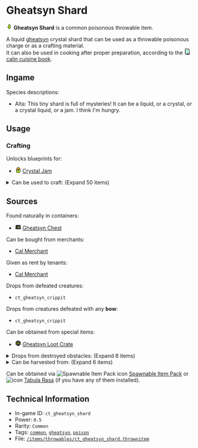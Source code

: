# Gheatsyn Shard

<img src="https://raw.githubusercontent.com/Ceterai/Enternia/main/items/throwables/ct_gheatsyn_shard.png" alt="Gheatsyn Shard icon" loading="lazy" height="16px" width="auto" /> **Gheatsyn Shard** is a common poisonous throwable item.

A liquid [gheatsyn](https://ceterai.github.io/MyEnternia/Wiki/Tags/Gheatsyn) crystal shard that can be used as a throwable poisonous charge or as a crafting material.  
It can also be used in cooking after proper preparation, according to the <img src="https://raw.githubusercontent.com/Ceterai/Enternia/main/codex/alta/ebook/gyera.png" alt="Calin Cuisine Book icon" loading="lazy" height="16px" width="auto" /> [calin cuisine book](https://ceterai.github.io/MyEnternia/Wiki/CalinCuisineBook).

## Ingame

Species descriptions:

- Alta: This tiny shard is full of mysteries! It can be a liquid, or a crystal, or a crystal liquid, or a jam. I think I'm hungry.

## Usage

### Crafting

Unlocks blueprints for:

- <img src="https://raw.githubusercontent.com/Ceterai/Enternia/main/items/generic/food/tier1/ct_crystal_jam.png" alt="Crystal Jam icon" loading="lazy" height="16px" width="auto" /> [Crystal Jam](https://ceterai.github.io/MyEnternia/Wiki/CrystalJam)

<details markdown="1"><summary>Can be used to craft: (Expand 50 items)</summary>

- <img src="https://raw.githubusercontent.com/Ceterai/Enternia/main/items/augments/pet/ct_accumulator_collar.png" alt="Accumulator Collar icon" loading="lazy" height="16px" width="auto" /> [Accumulator Collar](https://ceterai.github.io/MyEnternia/Wiki/AccumulatorCollar)
- <img src="https://raw.githubusercontent.com/Ceterai/Enternia/main/items/armors/alta/tier6/ceterai/android_head/icon.png" alt="C.T. Android Head ★ icon" loading="lazy" height="16px" width="auto" /> [C.T. Android Head ★](https://ceterai.github.io/MyEnternia/Wiki/C.T.AndroidHead)
- <img src="https://raw.githubusercontent.com/Ceterai/Enternia/main/items/armors/alta/tier6/ceterai/mindframe/icon.png" alt="C.T. Mindframe ★ icon" loading="lazy" height="16px" width="auto" /> [C.T. Mindframe ★](https://ceterai.github.io/MyEnternia/Wiki/C.T.Mindframe)
- <img src="https://raw.githubusercontent.com/Ceterai/Enternia/main/items/generic/food/tier2/ct_calio_tea.png" alt="Calio Tea icon" loading="lazy" height="16px" width="auto" /> [Calio Tea](https://ceterai.github.io/MyEnternia/Wiki/CalioTea)
- <img src="https://raw.githubusercontent.com/Ceterai/Enternia/main/items/generic/food/tier3/ct_caliopa.png" alt="Caliopa Slice icon" loading="lazy" height="16px" width="auto" /> [Caliopa Slice](https://ceterai.github.io/MyEnternia/Wiki/CaliopaSlice)
- <img src="https://raw.githubusercontent.com/Ceterai/Enternia/main/items/generic/food/tier3/ct_crunchy_pie.png" alt="Crunchy Pie icon" loading="lazy" height="16px" width="auto" /> [Crunchy Pie](https://ceterai.github.io/MyEnternia/Wiki/CrunchyPie)
- <img src="https://raw.githubusercontent.com/Ceterai/Enternia/main/items/generic/food/tier2/ct_crystal_cookies.png" alt="Crystal Cookies icon" loading="lazy" height="16px" width="auto" /> [Crystal Cookies](https://ceterai.github.io/MyEnternia/Wiki/CrystalCookies)
- <img src="https://raw.githubusercontent.com/Ceterai/Enternia/main/items/generic/food/tier2/ct_crystal_icecream.png" alt="Crystal Ice Cream icon" loading="lazy" height="16px" width="auto" /> [Crystal Ice Cream](https://ceterai.github.io/MyEnternia/Wiki/CrystalIceCream)
- <img src="https://raw.githubusercontent.com/Ceterai/Enternia/main/items/generic/food/tier1/ct_crystal_jam.png" alt="Crystal Jam icon" loading="lazy" height="16px" width="auto" /> [Crystal Jam](https://ceterai.github.io/MyEnternia/Wiki/CrystalJam)
- `ct_food_mimic`
- `ct_tool_mimic`
- <img src="https://raw.githubusercontent.com/Ceterai/Enternia/main/items/armors/alta/tier5/eds/android_back/icon.png" alt="EDS Android Defensystem ★ icon" loading="lazy" height="16px" width="auto" /> [EDS Android Defensystem ★](https://ceterai.github.io/MyEnternia/Wiki/EDSAndroidDefensystem)
- <img src="https://raw.githubusercontent.com/Ceterai/Enternia/main/items/armors/alta/tier5/eds/android_head/icon.png" alt="EDS Android Head ★ icon" loading="lazy" height="16px" width="auto" /> [EDS Android Head ★](https://ceterai.github.io/MyEnternia/Wiki/EDSAndroidHead)
- <img src="https://raw.githubusercontent.com/Ceterai/Enternia/main/items/armors/alta/tier6/elite/generator/icon.png" alt="Elite Generator ★ icon" loading="lazy" height="16px" width="auto" /> [Elite Generator ★](https://ceterai.github.io/MyEnternia/Wiki/EliteGenerator)
- <img src="https://starbounder.org/mediawiki/images/9/92/Energy_Javelin.png" alt="Energy Javelin icon" loading="lazy" height="3px" width="27px" /> [Energy Javelin](https://starbounder.org/Energy_Javelin)
- <img src="https://raw.githubusercontent.com/Ceterai/Enternia/main/items/armors/alta/tier5/arco/helmet_mk2/icon.png" alt="Envirosuit MkII Helmet ★★ icon" loading="lazy" height="16px" width="auto" /> [Envirosuit MkII Helmet ★★](https://ceterai.github.io/MyEnternia/Wiki/EnvirosuitMkIIHelmet)
- <img src="https://raw.githubusercontent.com/Ceterai/Enternia/main/items/active/weapons/melee/alta/light/ct_gheablade.png" alt="Gheablade icon" loading="lazy" height="16px" width="auto" /> [Gheablade](https://ceterai.github.io/MyEnternia/Wiki/Gheablade)
- <img src="https://raw.githubusercontent.com/Ceterai/Enternia/main/objects/biome/alterash_prime/gheatsyn/ct_gheatorn_arc/icon.png" alt="Gheatorn Arc icon" loading="lazy" height="16px" width="auto" /> [Gheatorn Arc](https://ceterai.github.io/MyEnternia/Wiki/GheatornArc)
- <img src="https://raw.githubusercontent.com/Ceterai/Enternia/main/objects/biome/alterash_prime/gheatsyn/ct_gheatorn_eye/icon.png" alt="Gheatorn Eye icon" loading="lazy" height="16px" width="auto" /> [Gheatorn Eye](https://ceterai.github.io/MyEnternia/Wiki/GheatornEye)
- <img src="https://raw.githubusercontent.com/Ceterai/Enternia/main/objects/biome/alterash_prime/gheatsyn/ct_gheatorn_horns/icon.png" alt="Gheatorn Horns icon" loading="lazy" height="16px" width="auto" /> [Gheatorn Horns](https://ceterai.github.io/MyEnternia/Wiki/GheatornHorns)
- <img src="https://raw.githubusercontent.com/Ceterai/Enternia/main/objects/biome/alterash_prime/gheatsyn/ct_gheatorn_rod/icon.png" alt="Gheatorn Rod icon" loading="lazy" height="16px" width="auto" /> [Gheatorn Rod](https://ceterai.github.io/MyEnternia/Wiki/GheatornRod)
- <img src="https://raw.githubusercontent.com/Ceterai/Enternia/main/objects/biome/alterash_prime/gheatsyn/ct_gheatsyn_crystal/icon.png" alt="Gheatsyn Crystal icon" loading="lazy" height="16px" width="auto" /> [Gheatsyn Crystal](https://ceterai.github.io/MyEnternia/Wiki/GheatsynCrystal)
- <img src="https://raw.githubusercontent.com/Ceterai/Enternia/main/objects/biome/alterash_prime/gheatsyn/ct_gheatsyn_drop3/icon.png" alt="Gheatsyn Dripping Crystal icon" loading="lazy" height="16px" width="auto" /> [Gheatsyn Dripping Crystal](https://ceterai.github.io/MyEnternia/Wiki/GheatsynDrippingCrystal)
- <img src="https://raw.githubusercontent.com/Ceterai/Enternia/main/objects/biome/alterash_prime/gheatsyn/ct_gheatsyn_drop2/icon.png" alt="Gheatsyn Dripping Formation icon" loading="lazy" height="16px" width="auto" /> [Gheatsyn Dripping Formation](https://ceterai.github.io/MyEnternia/Wiki/GheatsynDrippingFormation)
- <img src="https://raw.githubusercontent.com/Ceterai/Enternia/main/objects/biome/alterash_prime/gheatsyn/ct_gheatsyn_drop1/icon.png" alt="Gheatsyn Dripping Source icon" loading="lazy" height="16px" width="auto" /> [Gheatsyn Dripping Source](https://ceterai.github.io/MyEnternia/Wiki/GheatsynDrippingSource)
- <img src="https://raw.githubusercontent.com/Ceterai/Enternia/main/items/active/alta/glowsticks/gheatsyn.png" alt="Gheatsyn Glowstick icon" loading="lazy" height="16px" width="auto" /> [Gheatsyn Glowstick](https://ceterai.github.io/MyEnternia/Wiki/GheatsynGlowstick)
- <img src="https://raw.githubusercontent.com/Ceterai/Enternia/main/items/generic/food/tier2/ct_gheatsyn_tea.png" alt="Gheatsyn Tea icon" loading="lazy" height="16px" width="auto" /> [Gheatsyn Tea](https://ceterai.github.io/MyEnternia/Wiki/GheatsynTea)
- <img src="https://starbounder.org/mediawiki/images/f/f8/Glow_Fibre.png" alt="Glow Fibre icon" loading="lazy" height="14px" width="15px" /> [Glow Fibre](https://starbounder.org/Glow_Fibre)
- <img src="https://raw.githubusercontent.com/Ceterai/Enternia/main/items/throwables/ct_hevika_flare.png" alt="Hevika Flare icon" loading="lazy" height="16px" width="auto" /> [Hevika Flare](https://ceterai.github.io/MyEnternia/Wiki/HevikaFlare)
- <img src="https://raw.githubusercontent.com/Ceterai/Enternia/main/items/throwables/ct_hevika_javelin.png" alt="Hevika Javelin icon" loading="lazy" height="16px" width="auto" /> [Hevika Javelin](https://ceterai.github.io/MyEnternia/Wiki/HevikaJavelin)
- <img src="https://raw.githubusercontent.com/Ceterai/Enternia/main/items/active/weapons/ranged/alta/rifle/ct_alta_impulse_rifle_mk2.png" alt="Impulse Rifle NG4-2 icon" loading="lazy" height="16px" width="auto" /> [Impulse Rifle NG4-2](https://ceterai.github.io/MyEnternia/Wiki/ImpulseRifleNG4-2)
- <img src="https://raw.githubusercontent.com/Ceterai/Enternia/main/items/throwables/ct_ion_javelin.png" alt="Ion Javelin ★ icon" loading="lazy" height="16px" width="auto" /> [Ion Javelin ★](https://ceterai.github.io/MyEnternia/Wiki/IonJavelin)
- <img src="https://raw.githubusercontent.com/Ceterai/Enternia/main/items/generic/produce/ct_ionic_sap.png" alt="Ionic Ferment icon" loading="lazy" height="16px" width="auto" /> [Ionic Ferment](https://ceterai.github.io/MyEnternia/Wiki/IonicFerment)
- <img src="https://starbounder.org/mediawiki/images/1/19/Iron_Hunting_Spear.png" alt="Iron Hunting Spear icon" loading="lazy" height="5px" width="16px" /> [Iron Hunting Spear](https://starbounder.org/Iron_Hunting_Spear)
- <img src="https://raw.githubusercontent.com/Ceterai/Enternia/main/items/throwables/ct_isoslime_ball.png" alt="Isoslime icon" loading="lazy" height="16px" width="auto" /> [Isoslime](https://ceterai.github.io/MyEnternia/Wiki/Isoslime)
- <img src="https://starbounder.org/mediawiki/images/1/1d/Javelin.png" alt="Javelin icon" loading="lazy" height="3px" width="27px" /> [Javelin](https://starbounder.org/Javelin)
- <img src="https://raw.githubusercontent.com/Ceterai/Enternia/main/items/generic/food/other/ct_minto_spice.png" alt="Minto Spice icon" loading="lazy" height="16px" width="auto" /> [Minto Spice](https://ceterai.github.io/MyEnternia/Wiki/MintoSpice)
- <img src="https://raw.githubusercontent.com/Ceterai/Enternia/main/items/active/weapons/ranged/alta/blaster/ct_neoblaster.png" alt="Neo Blaster icon" loading="lazy" height="16px" width="auto" /> [Neo Blaster](https://ceterai.github.io/MyEnternia/Wiki/NeoBlaster)
- <img src="https://raw.githubusercontent.com/Ceterai/Enternia/main/items/active/weapons/ranged/alta/rifle/ct_alta_plasma_rifle.png" alt="Plasma Rifle NG5 icon" loading="lazy" height="16px" width="auto" /> [Plasma Rifle NG5](https://ceterai.github.io/MyEnternia/Wiki/PlasmaRifleNG5)
- <img src="https://raw.githubusercontent.com/Ceterai/Enternia/main/items/generic/food/tier3/ct_rimar_motsu.png" alt="Rimar Motsu Soup icon" loading="lazy" height="16px" width="auto" /> [Rimar Motsu Soup](https://ceterai.github.io/MyEnternia/Wiki/RimarMotsuSoup)
- <img src="https://raw.githubusercontent.com/Ceterai/Enternia/main/items/armors/alta/tier4/security/captain_helmet/icon.png" alt="Security Captain's Helmet ★ icon" loading="lazy" height="16px" width="auto" /> [Security Captain's Helmet ★](https://ceterai.github.io/MyEnternia/Wiki/SecurityCaptain'sHelmet)
- <img src="https://raw.githubusercontent.com/Ceterai/Enternia/main/items/armors/alta/tier4/security/droid_head/icon.png" alt="Security Droid Head ★ icon" loading="lazy" height="16px" width="auto" /> [Security Droid Head ★](https://ceterai.github.io/MyEnternia/Wiki/SecurityDroidHead)
- <img src="https://raw.githubusercontent.com/Ceterai/Enternia/main/items/armors/alta/tier4/security/droid_back/icon.png" alt="Security Droid Powermod ★ icon" loading="lazy" height="16px" width="auto" /> [Security Droid Powermod ★](https://ceterai.github.io/MyEnternia/Wiki/SecurityDroidPowermod)
- <img src="https://raw.githubusercontent.com/Ceterai/Enternia/main/items/armors/alta/tier4/security/helmet_mk2/icon.png" alt="Security MkII Helmet ★ icon" loading="lazy" height="16px" width="auto" /> [Security MkII Helmet ★](https://ceterai.github.io/MyEnternia/Wiki/SecurityMkIIHelmet)
- <img src="https://raw.githubusercontent.com/Ceterai/Enternia/main/items/active/weapons/ranged/alta/blaster/ct_tsyntex.png" alt="Tsyntex icon" loading="lazy" height="16px" width="auto" /> [Tsyntex](https://ceterai.github.io/MyEnternia/Wiki/Tsyntex)
- <img src="https://starbounder.org/mediawiki/images/3/3d/Venom_Sample.png" alt="Venom Sample icon" loading="lazy" height="13px" width="12px" /> [Venom Sample](https://starbounder.org/Venom_Sample)
- <img src="https://raw.githubusercontent.com/Ceterai/Enternia/main/objects/biome/alterash/koywa/grass/prime/icon.png" alt="Verriskoywa Prime Grass icon" loading="lazy" height="16px" width="auto" /> [Verriskoywa Prime Grass](https://ceterai.github.io/MyEnternia/Wiki/VerriskoywaPrimeGrass)
- <img src="https://raw.githubusercontent.com/Ceterai/Enternia/main/items/throwables/ct_warped_glowbomb.png" alt="Warped Fumes icon" loading="lazy" height="16px" width="auto" /> [Warped Fumes](https://ceterai.github.io/MyEnternia/Wiki/WarpedFumes)
- <img src="https://raw.githubusercontent.com/Ceterai/Enternia/main/items/throwables/ct_warped_hive.png" alt="Warped Hive icon" loading="lazy" height="16px" width="auto" /> [Warped Hive](https://ceterai.github.io/MyEnternia/Wiki/WarpedHive)
- <img src="https://raw.githubusercontent.com/Ceterai/Enternia/main/items/generic/produce/ct_yaara_root.png" alt="Yaara Root icon" loading="lazy" height="16px" width="auto" /> [Yaara Root](https://ceterai.github.io/MyEnternia/Wiki/YaaraRoot)

</details>

## Sources

Found naturally in containers:

- <img src="https://raw.githubusercontent.com/Ceterai/Enternia/main/objects/biome/alterash_prime/gheatsyn/decorative/chest/icon.png" alt="Gheatsyn Chest icon" loading="lazy" height="16px" width="auto" /> [Gheatsyn Chest](https://ceterai.github.io/MyEnternia/Wiki/GheatsynChest)

Can be bought from merchants:

- [Cal Merchant](https://ceterai.github.io/MyEnternia/Wiki/CalMerchant)

Given as rent by tenants:

- [Cal Merchant](https://ceterai.github.io/MyEnternia/Wiki/CalMerchant)

Drops from defeated creatures:

- `ct_gheatsyn_crippit`

Drops from creatures defeated with any **bow**:

- `ct_gheatsyn_crippit`

Can be obtained from special items:

- <img src="https://raw.githubusercontent.com/Ceterai/Enternia/main/items/active/alta/loot/biome/ct_gheatsyn_loot.png" alt="Gheatsyn Loot Crate icon" loading="lazy" height="16px" width="auto" /> [Gheatsyn Loot Crate](https://ceterai.github.io/MyEnternia/Wiki/GheatsynLootCrate)

<details markdown="1"><summary>Drops from destroyed obstacles: (Expand 8 items)</summary>

- <img src="https://raw.githubusercontent.com/Ceterai/Enternia/main/objects/biome/alterash_prime/gheatsyn/ct_gheatorn_arc/icon.png" alt="Gheatorn Arc icon" loading="lazy" height="16px" width="auto" /> [Gheatorn Arc](https://ceterai.github.io/MyEnternia/Wiki/GheatornArc)
- <img src="https://raw.githubusercontent.com/Ceterai/Enternia/main/objects/biome/alterash_prime/gheatsyn/ct_gheatorn_eye/icon.png" alt="Gheatorn Eye icon" loading="lazy" height="16px" width="auto" /> [Gheatorn Eye](https://ceterai.github.io/MyEnternia/Wiki/GheatornEye)
- <img src="https://raw.githubusercontent.com/Ceterai/Enternia/main/objects/biome/alterash_prime/gheatsyn/ct_gheatorn_horns/icon.png" alt="Gheatorn Horns icon" loading="lazy" height="16px" width="auto" /> [Gheatorn Horns](https://ceterai.github.io/MyEnternia/Wiki/GheatornHorns)
- <img src="https://raw.githubusercontent.com/Ceterai/Enternia/main/objects/biome/alterash_prime/gheatsyn/ct_gheatorn_rod/icon.png" alt="Gheatorn Rod icon" loading="lazy" height="16px" width="auto" /> [Gheatorn Rod](https://ceterai.github.io/MyEnternia/Wiki/GheatornRod)
- <img src="https://raw.githubusercontent.com/Ceterai/Enternia/main/objects/biome/alterash_prime/gheatsyn/ct_gheatsyn_crystal/icon.png" alt="Gheatsyn Crystal icon" loading="lazy" height="16px" width="auto" /> [Gheatsyn Crystal](https://ceterai.github.io/MyEnternia/Wiki/GheatsynCrystal)
- <img src="https://raw.githubusercontent.com/Ceterai/Enternia/main/objects/biome/alterash_prime/gheatsyn/ct_gheatsyn_drop3/icon.png" alt="Gheatsyn Dripping Crystal icon" loading="lazy" height="16px" width="auto" /> [Gheatsyn Dripping Crystal](https://ceterai.github.io/MyEnternia/Wiki/GheatsynDrippingCrystal)
- <img src="https://raw.githubusercontent.com/Ceterai/Enternia/main/objects/biome/alterash_prime/gheatsyn/ct_gheatsyn_drop2/icon.png" alt="Gheatsyn Dripping Formation icon" loading="lazy" height="16px" width="auto" /> [Gheatsyn Dripping Formation](https://ceterai.github.io/MyEnternia/Wiki/GheatsynDrippingFormation)
- <img src="https://raw.githubusercontent.com/Ceterai/Enternia/main/objects/biome/alterash_prime/gheatsyn/ct_gheatsyn_drop1/icon.png" alt="Gheatsyn Dripping Source icon" loading="lazy" height="16px" width="auto" /> [Gheatsyn Dripping Source](https://ceterai.github.io/MyEnternia/Wiki/GheatsynDrippingSource)

</details>

<details markdown="1"><summary>Can be harvested from: (Expand 6 items)</summary>

- <img src="https://raw.githubusercontent.com/Ceterai/Enternia/main/objects/farmables/alta/liquid/gheatsyn/boosted/icon.png" alt="Boosted Gheatsyn Sapling icon" loading="lazy" height="16px" width="auto" /> [Boosted Gheatsyn Sapling](https://ceterai.github.io/MyEnternia/Wiki/BoostedGheatsynSapling)
- <img src="https://raw.githubusercontent.com/Ceterai/Enternia/main/objects/farmables/alta/liquid/gheatsyn/eco/icon.png" alt="Eco Gheatsyn Sapling icon" loading="lazy" height="16px" width="auto" /> [Eco Gheatsyn Sapling](https://ceterai.github.io/MyEnternia/Wiki/EcoGheatsynSapling)
- <img src="https://raw.githubusercontent.com/Ceterai/Enternia/main/objects/farmables/alta/liquid/gheatsyn/icon.png" alt="Gheatsyn Bud icon" loading="lazy" height="16px" width="auto" /> [Gheatsyn Bud](https://ceterai.github.io/MyEnternia/Wiki/GheatsynBud)
- <img src="https://raw.githubusercontent.com/Ceterai/Enternia/main/objects/farmables/alta/liquid/gheatsyn/pod/icon.png" alt="Gheatsyn Eco Pod ★★★ icon" loading="lazy" height="16px" width="auto" /> [Gheatsyn Eco Pod ★★★](https://ceterai.github.io/MyEnternia/Wiki/GheatsynEcoPod)
- <img src="https://raw.githubusercontent.com/Ceterai/Enternia/main/objects/farmables/alta/liquid/gheatsyn/sapling/icon.png" alt="Gheatsyn Sapling icon" loading="lazy" height="16px" width="auto" /> [Gheatsyn Sapling](https://ceterai.github.io/MyEnternia/Wiki/GheatsynSapling)
- <img src="https://raw.githubusercontent.com/Ceterai/Enternia/main/objects/farmables/alta/liquid/gheatsyn/icon.png" alt="Wild Gheatsyn Bud icon" loading="lazy" height="16px" width="auto" /> [Wild Gheatsyn Bud](https://ceterai.github.io/MyEnternia/Wiki/WildGheatsynBud)

</details>

Can be obtained via <img src="https://raw.githubusercontent.com/Silverfeelin/Starbound-SpawnableItemPack/master/interface/sip/iconSmall.png" alt="Spawnable Item Pack icon" width="18" height="14"/> [Spawnable Item Pack](https://steamcommunity.com/sharedfiles/filedetails/?id=733665104) or <img src="https://steamuserimages-a.akamaihd.net/ugc/263843960696222713/3EC9A7C005541F7D577EBCB8C5736B4EFC9973D6/" alt="icon" width="8" height="12"/> [Tabula Rasa](https://community.playstarbound.com/resources/the-tabula-rasa.3222/) (if you have any of them installed).

## Technical Information

- In-game ID: `ct_gheatsyn_shard`
- Power: `0.5`
- Rarity: `Common`
- Tags: [`common`](https://ceterai.github.io/MyEnternia/Wiki/Tags/Common), [`gheatsyn`](https://ceterai.github.io/MyEnternia/Wiki/Tags/Gheatsyn), [`poison`](https://ceterai.github.io/MyEnternia/Wiki/Tags/Poison)
- File: [`/items/throwables/ct_gheatsyn_shard.thrownitem`](https://github.com/Ceterai/Enternia/blob/main/items/throwables/ct_gheatsyn_shard.thrownitem)

